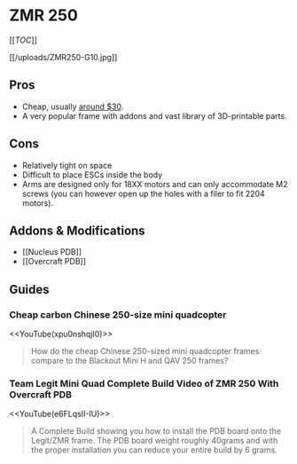 # ZMR 250

[[_TOC_]]

[[/uploads/ZMR250-G10.jpg]]

## Pros

* Cheap, usually [around $30](http://www.banggood.com/H250-ZMR250-250mm-Carbon-Fiber-Mini-Quadcopter-Multicopter-Frame-Kit-p-933185.html).
* A very popular frame with addons and vast library of 3D-printable parts.

## Cons

* Relatively tight on space
* Difficult to place ESCs inside the body
* Arms are designed only for 18XX motors and can only accommodate M2 screws (you can however open up the holes with a filer to fit 2204 motors).

## Addons & Modifications

* [[Nucleus PDB]]
* [[Overcraft PDB]]

## Guides

### Cheap carbon Chinese 250-size mini quadcopter

<<YouTube(xpu0nshqjI0)>>

> How do the cheap Chinese 250-sized mini quadcopter frames compare to the Blackout Mini H and QAV 250 frames?

### Team Legit Mini Quad Complete Build Video of ZMR 250 With Overcraft PDB

<<YouTube(e6FLqsII-IU)>>

> A Complete Build showing you how to install the PDB board onto the Legit/ZMR frame. The PDB board weight roughly 40grams and with the proper installation you can reduce your entire build by 6 grams. 